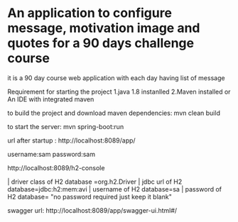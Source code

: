 # An application to configure message, motivation image and quotes for a 90 days challenge course
it is a 90 day course web application with each day having list of message 

Requirement for starting the project
1.java 1.8 instanlled
2.Maven installed
or
An IDE with integrated maven

to build the project and download maven dependencies:
mvn clean build

to start the server:
mvn spring-boot:run


url after startup :
http://localhost:8089/app/

username:sam
password:sam


http://localhost:8089/h2-console

| driver class of H2 database =org.h2.Driver 
| jdbc url of H2 database=jdbc:h2:mem:avi
| username of H2 database=sa
| password of H2 database= "no password required just keep it blank"


swagger url:
http://localhost:8089/app/swagger-ui.html#/
